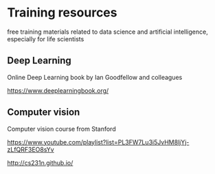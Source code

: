 # Training resources
free training materials related to data science and artificial intelligence, especially for life scientists

## Deep Learning
Online Deep Learning book by Ian Goodfellow and colleagues

https://www.deeplearningbook.org/


## Computer vision
Computer vision course from Stanford

https://www.youtube.com/playlist?list=PL3FW7Lu3i5JvHM8ljYj-zLfQRF3EO8sYv

http://cs231n.github.io/
